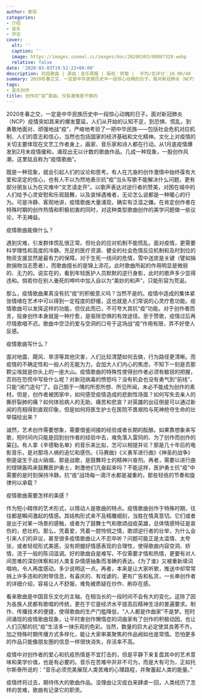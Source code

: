 ```yaml
---
author: 麦琼
categories:
- 介绍
- 音乐
- 评论
cover:
  alt: ''
  caption: ''
  image: https://images.soomal.cc/images/doc/20200303/00087329.webp
  relative: false
date: '2020-03-03T19:52:22+08:00'
description: 抗疫歌曲 | 源自：音乐周报 | 版权：转载 |  平均/总评分：10.00/40
summary: 2020冬春之交，一定是中华民族历史中一段惊心动魄的日子。面对新冠肺炎（NCP）疫情突如其来的爆发蔓延，人们从开始的认知不足，到恐惧、慌乱，到勇敢地面对、顽强地战“疫”，严峻地考验了一把中华民族――包括社会危机对应机制、人们的意志和信心，当然也包括国家的经济基础和文化精神……
tags:
- 音乐创作
title: 创作抗“疫”歌曲，仅有激情是不够的
---
```


2020冬春之交，一定是中华民族历史中一段惊心动魄的日子。面对新冠肺炎（NCP）疫情突如其来的爆发蔓延，人们从开始的认知不足，到恐惧、慌乱，到勇敢地面对、顽强地战“疫”，严峻地考验了一把中华民族――包括社会危机对应机制、人们的意志和信心，当然也包括国家的经济基础和文化精神。文化上对疫情的关切主要体现在文艺工作者身上，画家、音乐家和诗人都在行动。从1月底疫情爆发到2月末疫情缓和，涌现出无以计数的歌曲作品。几成一种现象，一股创作风潮，这里姑且称为“疫情歌曲”。

既是一种现象，就会引起人们的议论和思考。有人在亢奋的创作激情中始终葆有大爱和坚定的信心，也有人不以为然地表示抗“疫”当头写歌不能解决什么问题，更有部分朋友认为在灾难中“文艺请走开”。以歌声表达对逆行者的赞美，对困在城中的人们给予心灵安慰和乐观鼓舞，以及哀悼遇难者，无论怎么说都是一种暖心的行为。可是冷静、客观地讲，疫情歌曲大量涌现，确实有泛滥之嫌。在肯定创作者在特殊时期的创作热情和积极初衷的同时，对这种类型歌曲创作的美学问题做一些议论，不无裨益。

疫情歌曲能做什么？

遇到灾难，引发群体慌乱很正常。但社会的应对机制不能慌乱。面对疫情，更需要科学理性和高度的冷静。充足的医疗资源、健全的社会危情反应机制和及时到位的物资支援显然是最有力的保障。对于生死一线间的危情，雪中送炭是关键（譬如捐款捐物当志愿者），而歌曲擅长的是锦上添花。此时歌曲所起的作用明显是微弱的、无力的。说实在的，看到年轻医护人员默默的逆行身影，此时的歌声多少显得违和。倘若你在别人垂死的呻吟中加入自以为“美妙的和声”，只能形容为荒诞。

那么，疫情歌曲果真没有抗“疫”的积极意义吗？当然不是的。疫情中造成的集体紧张情绪在艺术中可以得到一定程度的舒缓，这也就是人们常说的心灵疗愈功能。疫情歌曲可以发挥这样的功能，但仅此而已，不可夸大其抗“疫”功能。对于创作者而言，投身创作本身就是一种疗愈，是驱除恐惧的有效途径。至于赞歌，疫情过后再尽情歌唱不迟。歌曲中空泛的爱与空洞的口号于这场战“疫”作用有限，弄不好使人反感。

疫情歌曲写什么？

面对地震、飓风、旱涝等其他灾害，人们比较清楚如何去做，行为路径更清晰。而疫情的不确定性和一般人的无能为力，会加大人们内心的焦虑，不知下一刻是否那颗尘埃就是你头上的一座大山。疫情歌曲的特殊性使得创作者必须有敏锐的把握，否则在恐慌中写些什么呢？对新冠病毒的愤怒吗？没有机会也没有勇气到“前线”，只能“闭门造句”了。自己囿于一隅的所思所想、所见所闻，未必不能成为创作的素材。但是，创作者被困家中，如何感受疫情造成的悲剧性场面？如何写失去亲人的撕肝裂肺的痛？如何体验病人的无助、痛苦和悲哀？对英雄的出征倒是可以通过新闻的亮相得到直观印象，但是如何将医生护士在医院不畏艰险与死神抢夺生命的壮举描绘出来？

诚然，艺术创作需要想象，需要借鉴间接的经验或者长期的酝酿。如果靠想象来写歌，短时间内只能是回到创作者的经验中去，难免落入雷同的、为了创作而创作的窠臼。有人拿《辛德勒名单》的音乐来比拟，怎可以相提并论？那是几十年后的电影音乐，是对那场人祸的追忆和感伤。《马赛曲》《义勇军进行曲》《神圣的战争》倒是诞生于战火硝烟，那是战歌，是鼓舞将士的精神兴奋剂。再者，需要以进行曲的铿锵轰鸣来鼓舞医护勇士，刺激他们亢奋起来吗？不能这样，医护勇士抗“疫”中需要的是时刻保持冷静。抗“疫”战场每一滴汗水都是凝重的，那些轻佻的节奏和旋律何以承载？

疫情歌曲需要怎样的美感？

作为短小精悍的艺术形式，以情动人是歌曲的特点。疫情歌曲创作于特殊时期，往往都是瞬间激起的情感。其结构形式来不及精雕细刻，当胜在情真意切。它们或者是出于对某一场景的感触，或者为了鼓舞士气和歌颂战疫英雄，总体情感特征是哀伤的，悲壮的。那么，凭着爱，凭着一腔怜悯之情，歌颂逆行者的壮举，为什么会引来人们的非议，甚至很多疫情歌曲让人不忍卒听？问题可能正是太滥情、太夸张，或者轻视形式美感，没有把握好情感表现的合理性，使得歌曲内容空洞、矫情，流于一般的陈词滥调。好的歌曲自是难写，不仅需要才情和热情，更要有对人间苦难的深刻体察和对人类复杂情感抽象而准确的表达。《为了谁》又被重新填词唱响，令人再度感动，多少说明这一点。再者，本来是让大家听歌，推送中却常常捎上许多违和的附带信息，有喜庆的、有戏谑的，更有广告和私货，一长串创作者的详细介绍，容易让人不舒服，难免被质疑在炒作、刷存在感。

看来歌曲是中国音乐文化的主轴，在相当长的一段时间不会有大的变化。这除了因为各族人民都有歌唱的传统，更在于它是经济水平提高后精神生活的普遍要求。制作、传播技术的便捷，使得歌曲的生产门槛降低，“人人都是作曲家”不是梦。短时间涌现的疫情歌曲现象，让平时害创作懒惰症的词曲家有了创作的积极动因，也让人们沉郁的抗“疫”生活多一抹乐观的色彩。当然，数量的巨大必定使其良莠不齐。加之特殊时期传播方式多样化，能让大家审美聚焦的作品阙如也是常情。恐怕更多的作品只能像朋友圈的信息一样很快消失，存活率不高。

疫情中对创作者的爱心和抗疫热情是不宜打击的，但是平静下来复盘其中的艺术意味和美学价值，也是有必要的。音乐在苦难中并非不可为，而是大有可为，正如托尔斯泰所说的：“音乐必须完美展现人类苦难的心理路程，并聚蓄起人类的能量。”
  
疫情终将过去，期待伟大的歌曲作品。没理由让灾疫白来肆虐一回，人类经历了怎样的苦难，歌曲有记录它的职责。